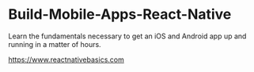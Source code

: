 Build-Mobile-Apps-React-Native
==============================

Learn the fundamentals necessary to get an iOS and Android app up and running in a matter of hours.

https://www.reactnativebasics.com
